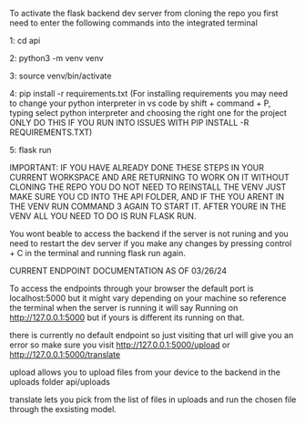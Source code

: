 To activate the flask backend dev server from cloning the repo you first need to enter the following commands into the integrated terminal

1: cd api

2: python3 -m venv venv

3: source venv/bin/activate

4: pip install -r requirements.txt
(For installing requirements you may need to change your python interpreter in vs code by  shift + command + P, typing select python interpreter and choosing the right one for the project ONLY DO THIS IF YOU RUN INTO ISSUES WITH PIP INSTALL -R REQUIREMENTS.TXT)

5: flask run

IMPORTANT:
    IF YOU HAVE ALREADY DONE THESE STEPS IN YOUR CURRENT WORKSPACE AND ARE RETURNING TO WORK ON IT WITHOUT CLONING THE REPO YOU DO NOT NEED TO REINSTALL THE VENV JUST MAKE SURE YOU CD INTO THE API FOLDER, AND IF THE YOU ARENT IN THE VENV RUN COMMAND 3 AGAIN TO START IT. AFTER YOURE IN THE VENV ALL YOU NEED TO DO IS RUN FLASK RUN.

You wont beable to access the backend if the server is not runing and you need to restart the dev server if you make any changes by pressing control + C in the terminal and running flask run again.

CURRENT ENDPOINT DOCUMENTATION AS OF 03/26/24

To access the endpoints through your browser the default port is localhost:5000 but it might vary depending on your machine so reference the terminal when the server is running it will say Running on http://127.0.0.1:5000 but if yours is different its running on that.

there is currently no default endpoint so just visiting that url will give you an error so make sure you visit http://127.0.0.1:5000/upload or http://127.0.0.1:5000/translate 

upload allows you to upload files from your device to the backend in the uploads folder api/uploads  

translate lets you pick from the list of files in uploads and run the chosen file through the exsisting model.